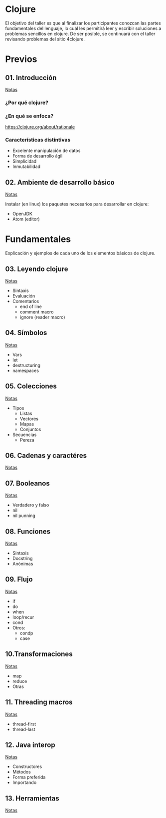 # Clojure

El objetivo del taller es que al finalizar los participantes conozcan las partes fundamentales del lenguaje, lo cuál les permitirá leer y escribir soluciones a problemas sencillos en clojure. De ser posible, se continuará con el taller revisando problemas del sitio 4clojure.

# Previos #

## 01. Introducción ##
[Notas](doc/introducción.md)

### ¿Por qué clojure? ###

### ¿En qué se enfoca? ###

https://clojure.org/about/rationale

### Características distintivas ###

- Excelente manipulación de datos
- Forma de desarrollo ágil
- Simplicidad
- Inmutabilidad

## 02. Ambiente de desarrollo básico ##
[Notas](doc/dev-env.md)

Instalar (en linux) los paquetes necesarios para desarrollar en clojure:

- OpenJDK
- Atom (editor)

# Fundamentales #

Explicación y ejemplos de cada uno de los elementos básicos de clojure.

## 03. Leyendo clojure ##
[Notas](src/taller/leyendo_clojure.clj)

- Sintaxis
- Evaluación
- Comentarios
  - end of line
  - comment macro
  - ignore (reader macro)

## 04. Símbolos ##
[Notas](src/taller/símbolos.clj)

  - Vars
  - let
  - destructuring
  - namespaces

## 05. Colecciones ##
[Notas](src/taller/colecciones.clj)

  - Tipos
    - Listas
    - Vectores
    - Mapas
    - Conjuntos
  - Secuencias
    - Pereza

## 06. Cadenas y caractéres ##
[Notas](src/taller/cadenas_caracteres.clj)

## 07. Booleanos ##
[Notas](src/taller/booleanos.clj)

  - Verdadero y falso
  - nil
  - nil punning

## 08. Funciones ##
[Notas](src/taller/funciones.clj)

  - Sintaxis
  - Docstring
  - Anónimas

## 09. Flujo ##
[Notas](src/taller/flujo.clj)

  - if
  - do
  - when
  - loop/recur
  - cond
  - Otros:
    - condp
    - case

## 10.Transformaciones ###
[Notas](src/taller/transformando_secuencias.clj)

- map
- reduce
- Otras

## 11. Threading macros ##
[Notas](src/taller/threading_macros.clj)

- thread-first
- thread-last

## 12. Java interop ##
[Notas](interop.clj)

- Constructores
- Métodos
- Forma preferida
- Importando

## 13. Herramientas ##
[Notas](doc/herramientas.md)
